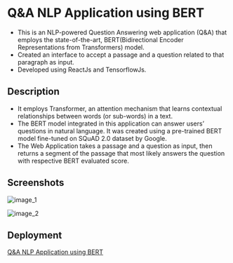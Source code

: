 # Q&A NLP Application using BERT

- This is an NLP-powered Question Answering web application (Q&A) that employs the state-of-the-art, BERT(Bidirectional Encoder Representations from Transformers) model.
- Created an interface to accept a passage and a question related to that paragraph as input.
- Developed using ReactJs and TensorflowJs.

## Description

- It employs Transformer, an attention mechanism that learns contextual relationships between words (or sub-words) in a text.
- The BERT model integrated in this application can answer users’ questions in natural language. It was created using a pre-trained BERT model fine-tuned on SQuAD 2.0 dataset by Google.
- The Web Application takes a passage and a question as input, then returns a segment of the passage that most likely answers the question with respective BERT evaluated score.
## Screenshots

![image_1](https://user-images.githubusercontent.com/56652667/181806660-9bbea922-f965-46ec-8518-a7abca17ff68.png)

![image_2](https://user-images.githubusercontent.com/56652667/181806664-7f6a9a87-16c4-4bc9-81f4-89e066b9477a.png)

## Deployment

[Q&A NLP Application using BERT](https://bit.ly/QnA-using-bert)

